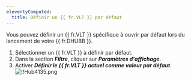 ```yaml
---
eleventyComputed:
  title: Définir un {{ fr.VLT }} par défaut
---
```

Vous pouvez définir un {{ fr.VLT }} spécifique à ouvrir par défaut lors du lancement de votre {{ fr.DHUBB }}.  

1. Sélectionner un {{ fr.VLT }} à définir par défaut. 
1. Dans la section ***Filtre***, cliquer sur ***Paramètres d'affichage***. 
1. Activer ***Définir le {{ fr.VLT }} actuel comme valeur par défaut***.  
![!!Hub4135.png](https://webdevolutions.azureedge.net/docs/fr/hub/Hub4135.png) 
